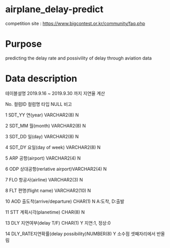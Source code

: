 # airplane_delay-predict
competition site : https://www.bigcontest.or.kr/community/faq.php

# Purpose 
predicting the delay rate and possivility of delay through aviation data

# Data description
테이블설명		2019.9.16 ~ 2019.9.30 까지 지연율 계산		

No.	컬럼ID	컬럼명	                    타입	        NULL	비고

1	  SDT_YY	연(year)	                  VARCHAR2(8)	  N	

2	  SDT_MM	월(month)	                VARCHAR2(8)	  N	

3	  SDT_DD	일(day)	                  VARCHAR2(8)	  N	

4	  SDT_DY	요일(day of week)	         VARCHAR2(8)	 N	

5	  ARP 	  공항(airport)	             VARCHAR2(4)	 N	

6	  ODP 	  상대공항(rerlative airport)VARCHAR2(4)	 N	

7	  FLO 	  항공사(airline)	          VARCHAR2(3)	  N	

8	  FLT 	  편명(flight name)	         VARCHAR2(10)	 N	

10	AOD	    출도착(arrive/departure)	  CHAR(1)	      N	   A:도착, D:출발

11	STT	    계획시각(planetime)        CHAR(8)	     N	

13	DLY	    지연여부(delay T/F)        CHAR(1)	     Y	  지연:1, 정상:0

14	DLY_RATE지연확률(delay possibility)NUMBER(8)	   Y	  소수점 셋째자리에서 반올림

